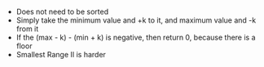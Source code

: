 * Does not need to be sorted
* Simply take the minimum value and +k to it, and maximum value and -k from it
* If the (max - k) - (min + k) is negative, then return 0, because there is a floor
* Smallest Range II is harder